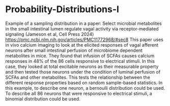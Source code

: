 # Probability-Distributions-I
Example of a sampling distribution in a paper:
Select microbial metabolites in the small intestinal lumen regulate vagal activity via receptor-mediated signaling (Jameson et al, Cell Press 2024) https://pmc.ncbi.nlm.nih.gov/articles/PMC11772968/#sec8
This paper uses in vivo calcium imaging to look at the elicited responses of vagal afferent neurons after small intestinal perfusion of microbiome dependent metabolites in mice. They found that infusion of SCFAs causes calcium responses in 48% of the 86 cells responsive to electrical stimuli. In this case, they looked at total excitable neurons as their measurable property and then tested those neurons under the condition of luminal perfusion of SCFAs and other metabolites. This tests the relationship between the different response properties based on random sample-based statistics. 
In this example, to describe one neuron, a bernoulli distribution could be used. To describe all 86 neurons that were responsive to electrical stimuli, a binomial distribution could be used. 
